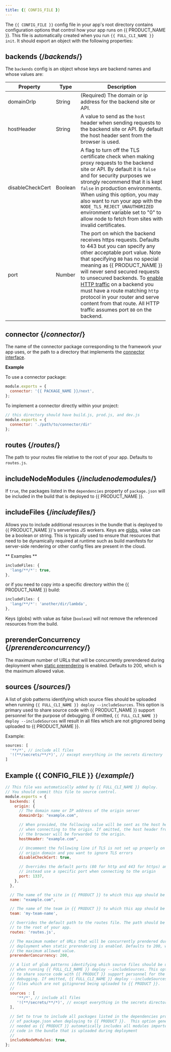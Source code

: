 ```yaml
---
title: {{ CONFIG_FILE }}
---
```


The `{{ CONFIG_FILE }}` config file in your app's root directory contains configuration options that control how your app runs on {{ PRODUCT_NAME }}. This file is automatically created when you run `{{ FULL_CLI_NAME }} init`. It should export an object with the following properties:

## backends {/*backends*/}

The `backends` config is an object whose keys are backend names and whose values are:

| Property         | Type    | Description                                                                                                                                                                                                                                                                                                                                                                                                                                                                |
| ---------------- | ------- | -------------------------------------------------------------------------------------------------------------------------------------------------------------------------------------------------------------------------------------------------------------------------------------------------------------------------------------------------------------------------------------------------------------------------------------------------------------------------- |
| domainOrIp       | String  | (Required) The domain or ip address for the backend site or API.                                                                                                                                                                                                                                                                                                                                                                                                           |
| hostHeader       | String  | A value to send as the `host` header when sending requests to the backend site or API. By default the host header sent from the browser is used.                                                                                                                                                                                                                                                                                                                           |
| disableCheckCert | Boolean | A flag to turn off the TLS certificate check when making proxy requests to the backend site or API. By default it is `false` and for security purposes we strongly recommend that it is kept `false` in production environments. When using this option, you may also want to run your app with the `NODE_TLS_REJECT_UNAUTHORIZED` environment variable set to "0" to allow node to fetch from sites with invalid certificates.                                            |
| port             | Number  | The port on which the backend receives https requests. Defaults to 443 but you can specify any other acceptable port value. Note that specifying `80` has no special meaning as {{ PRODUCT_NAME }} will never send secured requests to unsecured backends. To [enable HTTP traffic](security#ssl) on a backend you must have a route matching `http` protocol in your router and serve content from that route. All HTTP traffic assumes port `80` on the backend. |

## connector {/*connector*/}

The name of the connector package corresponding to the framework your app uses, or the path to a directory that implements the [connector interface](/guides/connectors).

**Example**

To use a connector package:

```js
module.exports = {
  connector: '{{ PACKAGE_NAME }}/next',
};
```

To implement a connector directly within your project:

```js
// this directory should have build.js, prod.js, and dev.js
module.exports = {
  connector: './path/to/connector/dir'
};
```

## routes {/*routes*/}

The path to your routes file relative to the root of your app. Defaults to `routes.js`.

## includeNodeModules {/*includenodemodules*/}

If `true`, the packages listed in the `dependencies` property of `package.json` will be included in the build that is deployed to {{ PRODUCT_NAME }}.

## includeFiles {/*includefiles*/}

Allows you to include additional resources in the bundle that is deployed to {{ PRODUCT_NAME }}'s serverless JS workers. Keys are [globs](https://www.npmjs.com/package/glob), value can be a boolean or string. This is typically used to ensure that resources that need to be dynamically required at runtime such as build manifests for server-side rendering or other config files are present in the cloud.

** Examples **

```js
includeFiles: {
  'lang/**/*': true,
},
```

or if you need to copy into a specific directory within the {{ PRODUCT_NAME }} build:

```js
includeFiles: {
  'lang/**/*': 'another/dir/lambda',
},
```

<Callout type="info">

  Keys (globs) with value as false (`boolean`) will not remove the referenced resources from the build.

</Callout>

## prerenderConcurrency {/*prerenderconcurrency*/}

The maximum number of URLs that will be concurrently prerendered during deployment when [static prerendering](/guides/static_prerendering) is enabled. Defaults to 200, which is the maximum allowed value.

## sources {/*sources*/}

A list of glob patterns identifying which source files should be uploaded when running `{{ FULL_CLI_NAME }} deploy --includeSources`. This option is primary used to share source code with {{ PRODUCT_NAME }} support personnel for the purpose of debugging. If omitted, `{{ FULL_CLI_NAME }} deploy --includeSources` will result in all files which are not gitignored being uploaded to {{ PRODUCT_NAME }}.

Example:

```js
sources: [
  '**/*', // include all files
  '!(**/secrets/**/*)', // except everything in the secrets directory
]
```

<a id="example-config"></a>

## Example {{ CONFIG_FILE }} {/*example*/}

```js
// This file was automatically added by {{ FULL_CLI_NAME }} deploy.
// You should commit this file to source control.
module.exports = {
  backends: {
    origin: {
      // The domain name or IP address of the origin server
      domainOrIp: "example.com",

      // When provided, the following value will be sent as the host header 
      // when connecting to the origin. If omitted, the host header from 
      // the browser will be forwarded to the origin.
      hostHeader: "example.com",

      // Uncomment the following line if TLS is not set up properly on the 
      // origin domain and you want to ignore TLS errors
      disableCheckCert: true,

      // Overrides the default ports (80 for http and 443 for https) and 
      // instead use a specific port when connecting to the origin
      port: 1337,
    },
  },

  // The name of the site in {{ PRODUCT }} to which this app should be deployed.
  name: "example.com",

  // The name of the team in {{ PRODUCT }} to which this app should be deployed.
  team: 'my-team-name',

  // Overrides the default path to the routes file. The path should be relative 
  // to the root of your app.
  routes: 'routes.js',

  // The maximum number of URLs that will be concurrently prendered during 
  // deployment when static prerendering is enabled. Defaults to 200, which is 
  // the maximum allowed value.
  prerenderConcurrency: 200,

  // A list of glob patterns identifying which source files should be uploaded 
  // when running {{ FULL_CLI_NAME }} deploy --includeSources. This option is primarily used 
  // to share source code with {{ PRODUCT }} support personnel for the purpose of 
  // debugging. If omitted, {{ FULL_CLI_NAME }} deploy --includeSources will result in all 
  // files which are not gitignored being uploaded to {{ PRODUCT }}.
  //
  sources : [
     '**/*', // include all files
     '!(**/secrets/**/*)', // except everything in the secrets directory
  ],

  // Set to true to include all packages listed in the dependencies property 
  // of package.json when deploying to {{ PRODUCT }}.  This option generally isn't 
  // needed as {{ PRODUCT }} automatically includes all modules imported by your 
  // code in the bundle that is uploaded during deployment
  //
  includeNodeModules: true,
};
```
